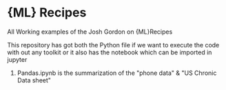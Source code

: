 # {ML} Recipes
All Working examples of the Josh Gordon on {ML}Recipes

This repository has got both the Python file if we want to execute the code with out any toolkit or it also has the notebook which can be imported in jupyter

1. Pandas.ipynb is the summarization of the "phone data" & "US Chronic Data sheet"
